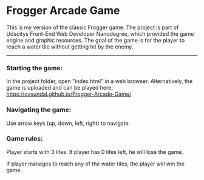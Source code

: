 # Frogger Arcade Game

This is my version of the classic Frogger game. The project is part of Udacitys Front-End Web Developer Nanodegree, which provided the game engine and graphic resources. The goal of the game is for the player to reach a water tile without getting hit by the enemy.

---
### Starting the game:

In the project folder, open "index.html" in a web browser. Alternatively, the game is uploaded and can be played here: https://ovsundal.github.io/Frogger-Arcade-Game/

### Navigating the game:

Use arrow keys (up, down, left, right) to navigate.

### Game rules:

Player starts with 3 lifes. If player has 0 lifes left, he will lose the game.

If player manages to reach any of the water tiles, the player will win the game.
